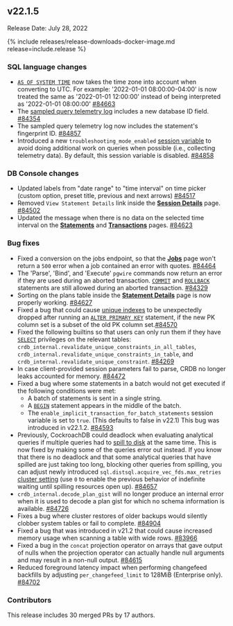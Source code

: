 ## v22.1.5

Release Date: July 28, 2022

{% include releases/release-downloads-docker-image.md release=include.release %}

<h3 id="v22-1-5-sql-language-changes">SQL language changes</h3>

- [`AS OF SYSTEM TIME`](../v22.1/as-of-system-time.html) now takes the time zone into account when converting to UTC. For example: '2022-01-01 08:00:00-04:00' is now treated the same as '2022-01-01 12:00:00' instead of being interpreted as '2022-01-01 08:00:00' [#84663][#84663]
- The [sampled query telemetry log](../v22.1/logging-overview.html#logging-destinations) includes a new database ID field. [#84354][#84354]
- The sampled query telemetry log now includes the statement's fingerprint ID. [#84857][#84857]
- Introduced a new `troubleshooting_mode_enabled` [session variable](../v22.1/set-vars.html) to avoid doing additional work on queries when possible (i.e., collecting telemetry data). By default, this session variable is disabled. [#84858][#84858]

<h3 id="v22-1-5-db-console-changes">DB Console changes</h3>

- Updated labels from "date range" to "time interval" on time picker (custom option, preset title, previous and next arrows) [#84517][#84517]
- Removed `View Statement Details` link inside the [**Session Details**](../v22.1/ui-sessions-page.html) page. [#84502][#84502]
- Updated the message when there is no data on the selected time interval on the [**Statements**](../v22.1/ui-statements-page.html) and [**Transactions**](../v22.1/ui-transactions-page.html) pages. [#84623][#84623]

<h3 id="v22-1-5-bug-fixes">Bug fixes</h3>

- Fixed a conversion on the jobs endpoint, so that the [**Jobs**](../v22.1/ui-jobs-page.html) page won't return a `500` error when a job contained an error with quotes. [#84464][#84464]
- The 'Parse', 'Bind', and 'Execute' `pgwire` commands now return an error if they are used during an aborted transaction. [`COMMIT`](../v22.1/commit-transaction.html) and [`ROLLBACK`](../v22.1/rollback-transaction.html) statements are still allowed during an aborted transaction. [#84329][#84329]
- Sorting on the plans table inside the [**Statement Details**](../v22.1/ui-statements-page.html#statement-details-page) page is now properly working. [#84627][#84627]
- Fixed a bug that could cause [unique indexes](../v22.1/unique.html) to be unexpectedly dropped after running an [`ALTER PRIMARY KEY`](../v22.1/alter-primary-key.html) statement, if the new PK column set is a subset of the old PK column set.[#84570][#84570]
- Fixed the following builtins so that users can only run them if they have [`SELECT`](../v22.1/selection-queries.html) privileges on the relevant tables: `crdb_internal.revalidate_unique_constraints_in_all_tables`, `crdb_internal.revalidate_unique_constraints_in_table`, and `crdb_internal.revalidate_unique_constraint`. [#84269][#84269]
- In case client-provided session parameters fail to parse, CRDB no longer leaks accounted for memory. [#84472][#84472]
- Fixed a bug where some statements in a batch would not get executed if the following conditions were met:
  - A batch of statements is sent in a single string.
  - A [`BEGIN`](../v22.1/begin-transaction.html) statement appears in the middle of the batch.
  - The `enable_implicit_transaction_for_batch_statements` session variable is set to `true`. (This defaults to false in v22.1)
  This bug was introduced in v22.1.2. [#84593][#84593]
- Previously, CockroachDB could deadlock when evaluating analytical queries if multiple queries had to [spill to disk](../v22.1/vectorized-execution.html#disk-spilling-operations) at the same time. This is now fixed by making some of the queries error out instead. If you know that there is no deadlock and that some analytical queries that have spilled are just taking too long, blocking other queries from spilling, you can adjust newly introduced `sql.distsql.acquire_vec_fds.max_retries` [cluster setting](../v22.1/cluster-settings.html) (use `0` to enable the previous behavior of indefinite waiting until spilling resources open up). [#84657][#84657]
- `crdb_internal.decode_plan_gist` will no longer produce an internal error when it is used to decode a plan gist for which no schema information is available. [#84726][#84726]
- Fixes a bug where cluster restores of older backups would silently clobber system tables or fail to complete. [#84904][#84904]
- Fixed a bug that was introduced in v21.2 that could cause increased memory usage when scanning a table with wide rows. [#83966][#83966]
- Fixed a bug in the `concat` projection operator on arrays that gave output of nulls when the projection operator can actually handle null arguments and may result in a non-null output. [#84615][#84615]
- Reduced foreground latency impact when performing changefeed backfills by adjusting `per_changefeed_limit` to 128MiB (Enterprise only). [#84702][#84702]

<h3 id="v22-1-5-contributors">Contributors</h3>

This release includes 30 merged PRs by 17 authors.

[#83966]: https://github.com/cockroachdb/cockroach/pull/83966
[#84269]: https://github.com/cockroachdb/cockroach/pull/84269
[#84329]: https://github.com/cockroachdb/cockroach/pull/84329
[#84354]: https://github.com/cockroachdb/cockroach/pull/84354
[#84464]: https://github.com/cockroachdb/cockroach/pull/84464
[#84472]: https://github.com/cockroachdb/cockroach/pull/84472
[#84502]: https://github.com/cockroachdb/cockroach/pull/84502
[#84517]: https://github.com/cockroachdb/cockroach/pull/84517
[#84570]: https://github.com/cockroachdb/cockroach/pull/84570
[#84593]: https://github.com/cockroachdb/cockroach/pull/84593
[#84615]: https://github.com/cockroachdb/cockroach/pull/84615
[#84623]: https://github.com/cockroachdb/cockroach/pull/84623
[#84627]: https://github.com/cockroachdb/cockroach/pull/84627
[#84657]: https://github.com/cockroachdb/cockroach/pull/84657
[#84663]: https://github.com/cockroachdb/cockroach/pull/84663
[#84702]: https://github.com/cockroachdb/cockroach/pull/84702
[#84726]: https://github.com/cockroachdb/cockroach/pull/84726
[#84857]: https://github.com/cockroachdb/cockroach/pull/84857
[#84858]: https://github.com/cockroachdb/cockroach/pull/84858
[#84904]: https://github.com/cockroachdb/cockroach/pull/84904
[0ac3ee0ca]: https://github.com/cockroachdb/cockroach/commit/0ac3ee0ca
